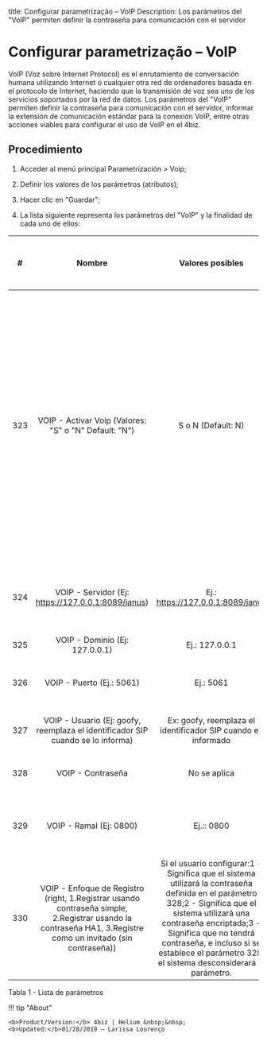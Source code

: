 title: Configurar parametrização – VoIP
Description: Los parámetros del "VoIP" permiten definir la contraseña para comunicación con el servidor 
# Configurar parametrização – VoIP

VoIP (Voz sobre Internet Protocol) es el enrutamiento de conversación humana utilizando Internet o cualquier otra red de ordenadores basada en el protocolo de Internet, haciendo que la transmisión de voz sea uno de los servicios soportados por la red de datos. Los parámetros del "VoIP" permiten definir la contraseña para comunicación con el servidor, informar la extensión de comunicación estándar para la conexión VoIP, entre otras acciones viables para configurar el uso de VoIP en el 4biz.

Procedimiento
-------------

1.  Acceder al menú principal Parametrización \> Voip;

2.  Definir los valores de los parámetros (atributos);

3.  Hacer clic en "Guardar";

4.  La lista siguiente representa los parámetros del "VoIP" y la finalidad de
    cada uno de ellos:

| **#** |                                                                          **Nombre**                                                                          |                                                                                                                                           **Valores posibles**                                                                                                                                          |                                                **Finalidad**                                               |                                                                                    **¿Cuál es el impacto en el sistema?**                                                                                    |
|:-----:|:------------------------------------------------------------------------------------------------------------------------------------------------------------:|:-------------------------------------------------------------------------------------------------------------------------------------------------------------------------------------------------------------------------------------------------------------------------------------------------------:|:----------------------------------------------------------------------------------------------------------:|:------------------------------------------------------------------------------------------------------------------------------------------------------------------------------------------------------------:|
|  323  |                                                     VOIP - Activar Voip (Valores: "S" o "N" Default: "N")                                                    |                                                                                                                                            S o N (Default: N)                                                                                                                                           |                                          Activar la función VoIP.                                          | Tan pronto como activo un icono (como este )estará disponible en el pie de la pantalla Portal de Servicios (Smart Portal) para que el usuario pueda ponerse en contacto con el HelpDesk vía teléfono (VoIP). |
|  324  |                                                      VOIP - Servidor (Ej: https://127.0.0.1:8089/janus)                                                      |                                                                                                                                    Ej.: https://127.0.0.1:8089/janus                                                                                                                                    |            Dirección SIP del servidor (SIP = Protocolo de Inicio y Sesión) para el uso del VoIP            |                                                                                                 No se aplica                                                                                                 |
|  325  |                                                                VOIP - Dominio (Ej: 127.0.0.1)                                                                |                                                                                                                                              Ej.: 127.0.0.1                                                                                                                                             |                                       VoIP - Dominio (ej.: 127.0.0.1)                                      |                                                                                                 No se aplica                                                                                                 |
|  326  |                                                                   VOIP - Puerto (Ej.: 5061)                                                                  |                                                                                                                                                Ej.: 5061                                                                                                                                                |                        Informar el puerto por la que transita la información de voz                        |                                                                                                 No se aplica                                                                                                 |
|  327  |                                        VOIP - Usuario (Ej: goofy, reemplaza el identificador SIP cuando se lo informa)                                       |                                                                                                                      Ex: goofy, reemplaza el identificador SIP cuando es informado                                                                                                                      |                             Identificación para la comunicación con el servidor                            |                                                                                                 No se aplica                                                                                                 |
|  328  |                                                                       VOIP - Contraseña                                                                      |                                                                                                                                               No se aplica                                                                                                                                              |                               Contraseña para la comunicación con el servidor                              |                                                                                                 No se aplica                                                                                                 |
|  329  |                                                                    VOIP - Ramal (Ej: 0800)                                                                   |                                                                                                                                                Ej.:: 0800                                                                                                                                               |                   Informar el ramal de comunicación predeterminado para la conexión VoIP                   |                                                                                                 No se aplica                                                                                                 |
|  330  | VOIP - Enfoque de Registro (right, 1.Registrar usando contraseña simple, 2.Registrar usando la contraseña HA1, 3.Registre como un invitado (sin contraseña)) | Si el usuario configurar:1 - Significa que el sistema utilizará la contraseña definida en el parámetro 328;2 - Significa que el sistema utilizará una contraseña encriptada;3 - Significa que no tendrá contraseña, e incluso si se establece el parámetro 328, el sistema desconsiderará el parámetro. | Enfoque de registro para que ocurra la comunicación, sea un enfoque de registro utilizando contraseña o no |                                                                                                 No se aplica                                                                                                 |


Tabla 1 - Lista de parámetros


!!! tip "About"

    <b>Product/Version:</b> 4biz | Helium &nbsp;&nbsp;
    <b>Updated:</b>01/28/2019 – Larissa Lourenço
